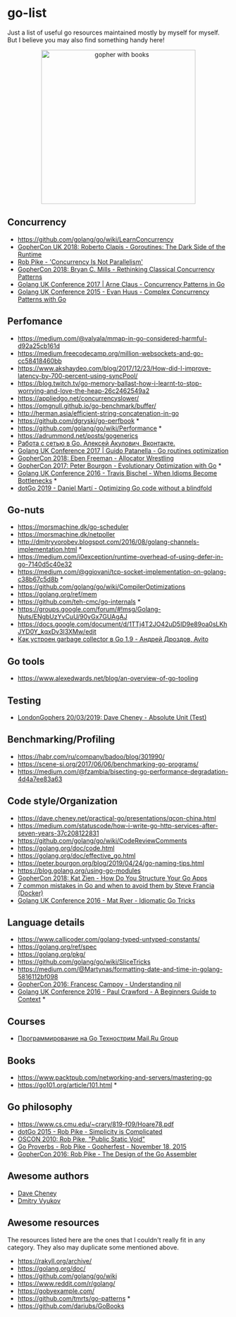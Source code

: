 # go-list
<p>Just a list of useful go resources maintained mostly by myself for myself. But I believe you may also find something handy here!</p>
<p align="center"><img src="https://pbs.twimg.com/profile_images/717802216824840192/epO_pg3z.jpg" width="350px" alt="gopher with books"></img></p>

## Concurrency
* https://github.com/golang/go/wiki/LearnConcurrency
* [GopherCon UK 2018: Roberto Clapis - Goroutines: The Dark Side of the Runtime](https://youtu.be/4CrL3Ygh7S0)
* [Rob Pike - 'Concurrency Is Not Parallelism'](https://youtu.be/cN_DpYBzKso)
* [GopherCon 2018: Bryan C. Mills - Rethinking Classical Concurrency Patterns](https://youtu.be/5zXAHh5tJqQ)
* [Golang UK Conference 2017 | Arne Claus - Concurrency Patterns in Go](https://youtu.be/rDRa23k70CU)
* [Golang UK Conference 2015 - Evan Huus - Complex Concurrency Patterns with Go](https://youtu.be/2HOO5gIgyMg)
## Perfomance
* https://medium.com/@valyala/mmap-in-go-considered-harmful-d92a25cb161d
* https://medium.freecodecamp.org/million-websockets-and-go-cc58418460bb
* https://www.akshaydeo.com/blog/2017/12/23/How-did-I-improve-latency-by-700-percent-using-syncPool/
* https://blog.twitch.tv/go-memory-ballast-how-i-learnt-to-stop-worrying-and-love-the-heap-26c2462549a2
* https://appliedgo.net/concurrencyslower/
* https://omgnull.github.io/go-benchmark/buffer/
* http://herman.asia/efficient-string-concatenation-in-go
* https://github.com/dgryski/go-perfbook *
* https://github.com/golang/go/wiki/Performance *
* https://adrummond.net/posts/gogenerics
* [Работа с сетью в Go. Алексей Акулович, Вконтакте.](https://youtu.be/p1ILhiq5Clw)
* [Golang UK Conference 2017 | Guido Patanella - Go routines optimization](https://youtu.be/yo-CkroaQhs)
* [GopherCon 2018: Eben Freeman - Allocator Wrestling](https://youtu.be/M0HER1G5BRw)
* [GopherCon 2017: Peter Bourgon - Evolutionary Optimization with Go](https://youtu.be/ha8gdZ27wMo) *
* [Golang UK Conference 2016 - Travis Bischel - When Idioms Become Bottlenecks](https://youtu.be/q7s30kFHBdw) *
* [dotGo 2019 - Daniel Martí - Optimizing Go code without a blindfold](https://youtu.be/jiXnzkAzy30)
## Go-nuts
* https://morsmachine.dk/go-scheduler
* https://morsmachine.dk/netpoller
* http://dmitryvorobev.blogspot.com/2016/08/golang-channels-implementation.html *
* https://medium.com/i0exception/runtime-overhead-of-using-defer-in-go-7140d5c40e32
* https://medium.com/@ggiovani/tcp-socket-implementation-on-golang-c38b67c5d8b *
* https://github.com/golang/go/wiki/CompilerOptimizations
* https://golang.org/ref/mem
* https://github.com/teh-cmc/go-internals *
* https://groups.google.com/forum/#!msg/Golang-Nuts/ENgbUzYvCuU/90yGx7GUAgAJ
* https://docs.google.com/document/d/1TTj4T2JO42uD5ID9e89oa0sLKhJYD0Y_kqxDv3I3XMw/edit
* [Как устроен garbage collector в Go 1.9 - Андрей Дроздов, Avito](https://youtu.be/CX4GSErFenI)
## Go tools
* https://www.alexedwards.net/blog/an-overview-of-go-tooling
## Testing
* [LondonGophers 20/03/2019: Dave Cheney - Absolute Unit (Test)](https://youtu.be/UKe5sX1dZ0k)
## Benchmarking/Profiling
* https://habr.com/ru/company/badoo/blog/301990/
* https://scene-si.org/2017/06/06/benchmarking-go-programs/
* https://medium.com/@fzambia/bisecting-go-performance-degradation-4d4a7ee83a63
## Code style/Organization
* https://dave.cheney.net/practical-go/presentations/qcon-china.html
* https://medium.com/statuscode/how-i-write-go-http-services-after-seven-years-37c208122831
* https://github.com/golang/go/wiki/CodeReviewComments
* https://golang.org/doc/code.html
* https://golang.org/doc/effective_go.html
* https://peter.bourgon.org/blog/2019/04/24/go-naming-tips.html
* https://blog.golang.org/using-go-modules
* [GopherCon 2018: Kat Zien - How Do You Structure Your Go Apps](https://youtu.be/oL6JBUk6tj0)
* [7 common mistakes in Go and when to avoid them by Steve Francia (Docker)](https://youtu.be/29LLRKIL_TI)
* [Golang UK Conference 2016 - Mat Ryer - Idiomatic Go Tricks](https://youtu.be/yeetIgNeIkc)
## Language details
* https://www.callicoder.com/golang-typed-untyped-constants/
* https://golang.org/ref/spec
* https://golang.org/pkg/
* https://github.com/golang/go/wiki/SliceTricks
* https://medium.com/@Martynas/formatting-date-and-time-in-golang-5816112bf098
* [GopherCon 2016: Francesc Campoy - Understanding nil](https://youtu.be/ynoY2xz-F8s)
* [Golang UK Conference 2016 - Paul Crawford - A Beginners Guide to Context](https://youtu.be/r4Mlm6qEWRs) *
## Courses
* [Программирование на Go Технострим Mail.Ru Group](https://www.youtube.com/watch?v=9Pk7xAT_aCU&list=PLrCZzMib1e9q-X5V9pTM6J0AemRWseM7I)
## Books
* https://www.packtpub.com/networking-and-servers/mastering-go
* https://go101.org/article/101.html *
## Go philosophy 
* https://www.cs.cmu.edu/~crary/819-f09/Hoare78.pdf
* [dotGo 2015 - Rob Pike - Simplicity is Complicated](https://youtu.be/rFejpH_tAHM)
* [OSCON 2010: Rob Pike, "Public Static Void"](https://youtu.be/5kj5ApnhPAE)
* [Go Proverbs - Rob Pike - Gopherfest - November 18, 2015](https://youtu.be/PAAkCSZUG1c)
* [GopherCon 2016: Rob Pike - The Design of the Go Assembler](https://youtu.be/KINIAgRpkDA)
## Awesome authors
* [Dave Cheney](https://dave.cheney.net/)
* [Dmitry Vyukov](http://www.1024cores.net/)
## Awesome resources
The resources listed here are the ones that I couldn't really fit in any category. They also may duplicate some mentioned above.
* https://rakyll.org/archive/
* https://golang.org/doc/
* https://github.com/golang/go/wiki
* https://www.reddit.com/r/golang/
* https://gobyexample.com/
* https://github.com/tmrts/go-patterns *
* https://github.com/dariubs/GoBooks

